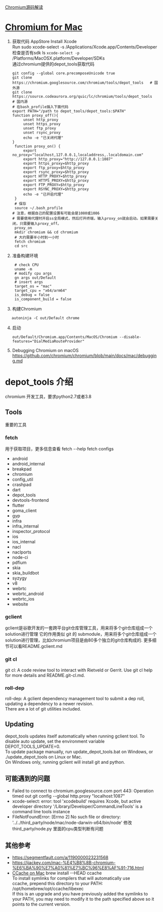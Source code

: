 [Chromium源码解读](https://juejin.cn/post/7039850183244382216)
# [Chromium for Mac](https://github.com/chromium/chromium/blob/main/docs/mac_build_instructions.md)
1. 获取代码
   AppStore Install Xcode   
   Run sudo xcode-select -s /Applications/Xcode.app/Contents/Developer
   检查是否有sdk
   ls ` xcode-select -p ` /Platforms/MacOSX.platform/Developer/SDKs     
   通过chromium提供的depot_tools获取代码        
   ```shell
   git config --global core.precomposeUnicode true
   git clone https://chromium.googlesource.com/chromium/tools/depot_tools   # 国外源
   git clone https://source.codeaurora.org/quic/lc/chromium/tools/depot_tools    # 国内源
   # 在bash_profile插入下面代码 
   export PATH="/path to depot_tools/depot_tools:$PATH"
   function proxy_off(){
        unset http_proxy
        unset https_proxy
        unset ftp_proxy
        unset rsync_proxy
        echo -e "已关闭代理"
   }
    function proxy_on() {
        export no_proxy="localhost,127.0.0.1,localaddress,.localdomain.com"
        export http_proxy="http://127.0.0.1:1087"
        export https_proxy=$http_proxy
        export ftp_proxy=$http_proxy
        export rsync_proxy=$http_proxy
        export HTTP_PROXY=$http_proxy
        export HTTPS_PROXY=$http_proxy
        export FTP_PROXY=$http_proxy
        export RSYNC_PROXY=$http_proxy
        echo -e "已开启代理"
    }
    # 保存
    source ~/.bash_profile
   # 注意，根据自己的配置设置有可能会是1080或1086
   # 需要使用代理时开启ss全局模式，然后打开终端，输入proxy_on就会启动。如果需要关闭，只需要输入proxy_off。
    proxy_on
    mkdir chromium && cd chromium   
    # 大约需要半小时到一小时
    fetch chromium 
    cd src
   ```
2. 准备构建环境
   ```shell
    # check CPU
    uname -m
    # modify cpu args
    gn args out/Default
    # insert args
    target_os = "mac"
    target_cpu = "x64/arm64"
    is_debug = false
    is_component_build = false
   ```
3. 构建Chromium
  ```shell
     autoninja -C out/Default chrome
  ```

4. 启动
   ```shell
   out/Default/Chromium.app/Contents/MacOS/Chromium --disable-features="DialMediaRouteProvider"
   ```
5. Debugging Chromium on macOS
  https://github.com/chromium/chromium/blob/main/docs/mac/debugging.md  

# depot_tools 介绍
chromium 开发工具，要求python2.7或者3.8   
## Tools  
重要的工具    
### fetch
用于获取项目，更多信息查看 fetch --help
fetch configs
  - android
  - android_internal
  - breakpad
  - chromium
  - config_util
  - crashpad
  - dart
  - depot_tools
  - devtools-frontend
  - flutter
  - goma_client
  - gyp
  - infra
  - infra_internal
  - inspector_protocol
  - ios
  - ios_internal
  - nacl
  - naclports
  - node-ci
  - pdfium
  - skia
  - skia_buildbot
  - syzygy
  - v8
  - webrtc
  - webrtc_android
  - webrtc_ios
  - website

### gclient     
gclient是谷歌开发的一套跨平台git仓库管理工具，用来将多个git仓库组成一个solution进行管理
它的作用类似 git 的 submodule，用来将多个git仓库组成一个solution进行管理，比如chromium项目是由80多个独立的git仓库构成的.
更多细节可以看README.gclient.md   
### git cl      
git cl: A code review tool to interact with Rietveld or Gerrit. Use git cl help for more details and README.git-cl.md.         
### roll-dep  
roll-dep: A gclient dependency management tool to submit a dep roll, updating a dependency to a newer revision.     
There are a lot of git utilities included.      
## Updating
depot_tools updates itself automatically when running gclient tool. To disable auto update, set the environment variable DEPOT_TOOLS_UPDATE=0.      
To update package manually, run update_depot_tools.bat on Windows, or ./update_depot_tools on Linux or Mac.   
On Windows only, running gclient will install git and python.         

## 可能遇到的问题    
- Failed to connect to chromium.googlesource.com port 443: Operation timed out
git config --global http.proxy "localhost:1087"
- xcode-select: error: tool 'xcodebuild' requires Xcode, but active developer directory '/Library/Developer/CommandLineTools' is a command line tools instance
- FileNotFoundError: [Errno 2] No such file or directory: '../../third_party/node/mac/node-darwin-x64/bin/node'
    修改 third_party/node.py
    里面的cpu类型判断有问题    
## 其他参考    
- https://segmentfault.com/a/1190000023231568   
- https://ijackey.com/mac-%E4%B8%8B-chromium-%E6%BA%90%E7%A0%81%E7%BC%96%E8%AF%91-716.html  
- [CCache on Mac](https://github.com/chromium/chromium/blob/main/docs/ccache_mac.md)
  brew install --HEAD ccache      
  To install symlinks for compilers that will automatically use   
  ccache, prepend this directory to your PATH:       
  /opt/homebrew/opt/ccache/libexec      
  If this is an upgrade and you have previously added the symlinks to   
  your PATH, you may need to modify it to the path specified above so
  it points to the current version.   